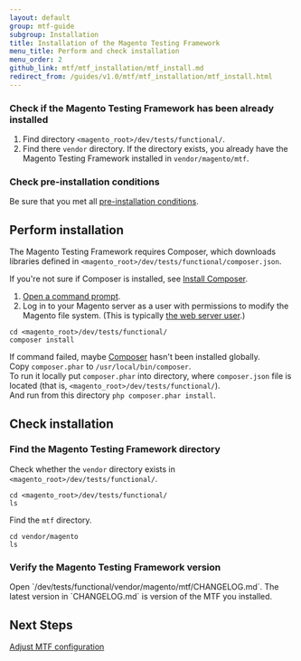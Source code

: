 ```yaml
---
layout: default
group: mtf-guide
subgroup: Installation
title: Installation of the Magento Testing Framework
menu_title: Perform and check installation
menu_order: 2
github_link: mtf/mtf_installation/mtf_install.md
redirect_from: /guides/v1.0/mtf/mtf_installation/mtf_install.html
---
```

<h3 id="mtf_install_pre_mtf-check">Check if the Magento Testing Framework has been already installed</h3>

1. Find directory `<magento_root>/dev/tests/functional/`.
1. Find there `vendor` directory. If the directory exists, you already have the Magento Testing Framework installed in `vendor/magento/mtf`.

<h3 id="mtf_install_pre_mtf-check">Check pre-installation conditions</h3>

Be sure that you met all <a href="{{site.gdeurl}}mtf/mtf_installation/mtf_preinstall.html">pre-installation conditions</a>.

<h2 id="mtf_install_pre">Perform installation</h2>

The Magento Testing Framework requires Composer, which downloads libraries defined in `<magento_root>/dev/tests/functional/composer.json`.

<div class="bs-callout bs-callout-info" id="info">
  <p>If you're not sure if Composer is installed, see <a href="{{ site.gdeurl }}install-gde/install/composer-clone.html#instgde-prereq-compose-install">Install Composer</a>.</p>
</div>

1.    <a href="{{ site.gdeurl }}install-gde/basics/basics_login.html">Open a command prompt</a>.
1.    Log in to your Magento server as a user with permissions to modify the Magento file system. (This is typically <a href="{{ site.gdeurl }}install-gde//install/prepare-install.html#install-update-depend-apache">the web server user</a>.)

    cd <magento_root>/dev/tests/functional/
    composer install

<div class="bs-callout bs-callout-info" id="info">
  <p>If command failed, maybe <a href="https://getcomposer.org">Composer</a> hasn't been installed globally.<br/>
  Copy <code>composer.phar</code> to <code>/usr/local/bin/composer</code>.<br/>
  To run it locally put <code>composer.phar</code> into directory, where <code>composer.json</code> file is located (that is, <code>&lt;magento_root&gt;/dev/tests/functional/</code>).<br/>
And run from this directory <code>php composer.phar install</code>.</p>
</div>

<h2 id="mtf_install_pre">Check installation</h2>

<h3 id="mtf_install_pre">Find the Magento Testing Framework directory</h3>

Check whether the `vendor` directory exists in `<magento_root>/dev/tests/functional/`.

    cd <magento_root>/dev/tests/functional/
    ls

Find the `mtf` directory.

    cd vendor/magento
    ls

<h3 id="mtf_install_pre">Verify the Magento Testing Framework version</h3>
Open `<magento_root>/dev/tests/functional/vendor/magento/mtf/CHANGELOG.md`. The latest version in `CHANGELOG.md` is version of the MTF you installed.

<h2 id="mtf_install_pre">Next Steps</h2> <a href="{{ site.gdeurl }}mtf/mtf_quickstart/mtf_quickstart_config.html">Adjust MTF configuration </a>
